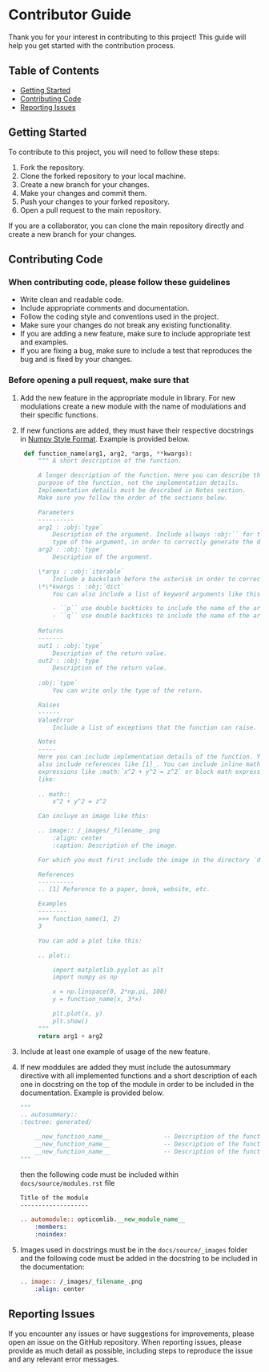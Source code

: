 # Contributor Guide

Thank you for your interest in contributing to this project! This guide will help you get started with the contribution process.

## Table of Contents

- [Getting Started](#getting-started)
- [Contributing Code](#contributing-code)
- [Reporting Issues](#reporting-issues)

## Getting Started

To contribute to this project, you will need to follow these steps:

1. Fork the repository.
2. Clone the forked repository to your local machine.
3. Create a new branch for your changes.
4. Make your changes and commit them.
5. Push your changes to your forked repository.
6. Open a pull request to the main repository.

If you are a collaborator, you can clone the main repository directly and create a new branch for your changes.

## Contributing Code

### When contributing code, please follow these guidelines

- Write clean and readable code.
- Include appropriate comments and documentation.
- Follow the coding style and conventions used in the project.
- Make sure your changes do not break any existing functionality.
- If you are adding a new feature, make sure to include appropriate test and examples.
- If you are fixing a bug, make sure to include a test that reproduces the bug and is fixed by your changes.

### Before opening a pull request, make sure that

1. Add the new feature in the appropriate module in library. For new modulations create a new module with the name of modulations and their specific functions.
2. If new functions are added, they must have their respective docstrings in [Numpy Style Format](https://numpydoc.readthedocs.io/en/latest/format.html). Example is provided below.

   ```python
    def function_name(arg1, arg2, *args, **kwargs):
        """ A short description of the function.

        A longer description of the function. Here you can describe the 
        purpose of the function, not the implementation details. 
        Implementation details must be described in Notes section.
        Make sure you follow the order of the sections below.

        Parameters
        ----------
        arg1 : :obj:`type`
            Description of the argument. Include allways :obj:`` for the 
            type of the argument, in order to correctly generate the documentation then.
        arg2 : :obj:`type`
            Description of the argument.

        \*args : :obj:`iterable`
            Include a backslash before the asterisk in order to correctly generate the documentation.
        \*\*kwargs : :obj:`dict`
            You can also include a list of keyword arguments like this.

            - ``p`` use double backticks to include the name of the argument.
            - ``q`` use double backticks to include the name of the argument.
        
        Returns
        -------
        out1 : :obj:`type`
            Description of the return value.
        out2 : :obj:`type`
            Description of the return value.
        
        :obj:`type`
            You can write only the type of the return.

        Raises
        ------
        ValueError
            Include a list of exceptions that the function can raise.

        Notes
        -----
        Here you can include implementation details of the function. You can 
        also include references like [1]_. You can include inline math
        expressions like :math:`x^2 + y^2 = z^2` or block math expressions
        like:
        
        .. math::
            x^2 + y^2 = z^2

        Can incluye an image like this:

        .. image:: /_images/_filename_.png
            :align: center
            :caption: Description of the image.

        For which you must first include the image in the directory `docs/source/_images`.

        References
        ----------
        .. [1] Reference to a paper, book, website, etc.

        Examples
        --------
        >>> function_name(1, 2)
        3

        You can add a plot like this:

        .. plot::

            import matplotlib.pyplot as plt
            import numpy as np

            x = np.linspace(0, 2*np.pi, 100)
            y = function_name(x, 3*x)

            plt.plot(x, y)
            plt.show()
        """
        return arg1 + arg2
    ```

3. Include at least one example of usage of the new feature.
4. If new moddules are added they must include the autosummary directive with all implemented functions and a short description of each one in docstring on the top of the module in order to be included in the documentation. Example is provided below.

    ```python
    """
    .. autosummary::
    :toctree: generated/

        __new_function_name__               -- Description of the function.
        __new_function_name__               -- Description of the function.
        __new_function_name__               -- Description of the function.
    """
    ```

    then the following code must be included within `docs/source/modules.rst` file

    ```rst
    Title of the module
    -------------------

    .. automodule:: opticomlib.__new_module_name__
        :members:
        :noindex:
    ```

5. Images used in docstrings must be in the `docs/source/_images` folder and the following code must be added in the docstring to be included in the documentation:

    ```rst
    .. image:: /_images/_filename_.png
        :align: center 
    ```

## Reporting Issues

If you encounter any issues or have suggestions for improvements, please open an issue on the GitHub repository. When reporting issues, please provide as much detail as possible, including steps to reproduce the issue and any relevant error messages.
